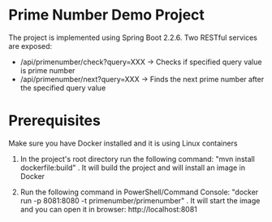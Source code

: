 # Prime Number Demo Project
The project is implemented using Spring Boot 2.2.6.
Two RESTful services are exposed:
- /api/primenumber/check?query=XXX -> Checks if specified query value is prime number
- /api/primenumber/next?query=XXX -> Finds the next prime number after the specified query value

# Prerequisites
Make sure you have Docker installed and it is using Linux containers

1. In the project's root directory run the following command:
"mvn install dockerfile:build" .
It will build the project and will install an image in Docker

2. Run the following command in PowerShell/Command Console:
"docker run -p 8081:8080 -t primenumber/primenumber" . 
It will start the image and you can open it in browser: http://localhost:8081

